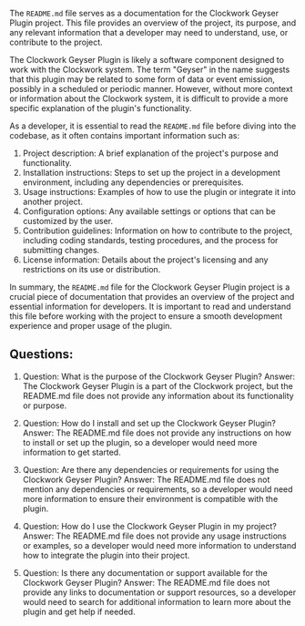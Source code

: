 The `README.md` file serves as a documentation for the Clockwork Geyser Plugin project. This file provides an overview of the project, its purpose, and any relevant information that a developer may need to understand, use, or contribute to the project.

The Clockwork Geyser Plugin is likely a software component designed to work with the Clockwork system. The term "Geyser" in the name suggests that this plugin may be related to some form of data or event emission, possibly in a scheduled or periodic manner. However, without more context or information about the Clockwork system, it is difficult to provide a more specific explanation of the plugin's functionality.

As a developer, it is essential to read the `README.md` file before diving into the codebase, as it often contains important information such as:

1. Project description: A brief explanation of the project's purpose and functionality.
2. Installation instructions: Steps to set up the project in a development environment, including any dependencies or prerequisites.
3. Usage instructions: Examples of how to use the plugin or integrate it into another project.
4. Configuration options: Any available settings or options that can be customized by the user.
5. Contribution guidelines: Information on how to contribute to the project, including coding standards, testing procedures, and the process for submitting changes.
6. License information: Details about the project's licensing and any restrictions on its use or distribution.

In summary, the `README.md` file for the Clockwork Geyser Plugin project is a crucial piece of documentation that provides an overview of the project and essential information for developers. It is important to read and understand this file before working with the project to ensure a smooth development experience and proper usage of the plugin.
## Questions: 
 1. Question: What is the purpose of the Clockwork Geyser Plugin?
   Answer: The Clockwork Geyser Plugin is a part of the Clockwork project, but the README.md file does not provide any information about its functionality or purpose.

2. Question: How do I install and set up the Clockwork Geyser Plugin?
   Answer: The README.md file does not provide any instructions on how to install or set up the plugin, so a developer would need more information to get started.

3. Question: Are there any dependencies or requirements for using the Clockwork Geyser Plugin?
   Answer: The README.md file does not mention any dependencies or requirements, so a developer would need more information to ensure their environment is compatible with the plugin.

4. Question: How do I use the Clockwork Geyser Plugin in my project?
   Answer: The README.md file does not provide any usage instructions or examples, so a developer would need more information to understand how to integrate the plugin into their project.

5. Question: Is there any documentation or support available for the Clockwork Geyser Plugin?
   Answer: The README.md file does not provide any links to documentation or support resources, so a developer would need to search for additional information to learn more about the plugin and get help if needed.
    